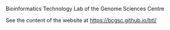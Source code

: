 Bioinformatics Technology Lab of the Genome Sciences Centre

See the content of the website at https://bcgsc.github.io/btl/
